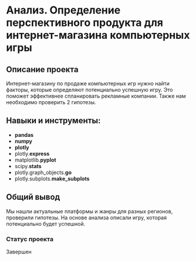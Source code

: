 

# 	Анализ. Определение перспективного продукта для интернет-магазина компьютерных игры

## Описание проекта

Интернет-магазину по продаже компьютерных игр нужно найти факторы, которые определяют потенциально успешную игру. Это поможет эффективнее спланировать рекламные компании. Также нам необходимо проверить 2 гипотезы.

## Навыки и инструменты:

 - **pandas**
 - **numpy** 
 - **plotly**
 - plotly.**express**
 - matplotlib.**pyplot**
 - scipy.**stats**
 - plotly.graph_objects.**go**
 - plotly.subplots.**make_subplots**


## Общий вывод

Мы нашли актуальные платформы и жанры для разных регионов, проверили гипотезы. На основе анализа описали игру, которая потенциально будет успешной.

### Статус проекта
Завершен
